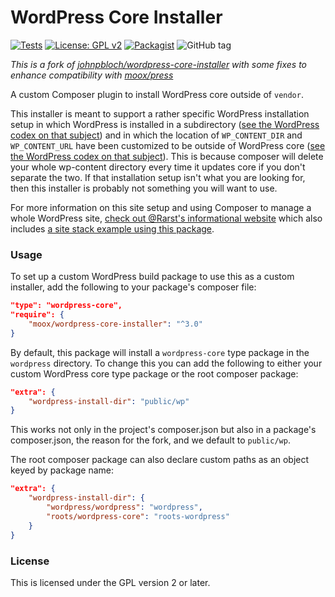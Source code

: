 # WordPress Core Installer

[![Tests](https://github.com/mooxphp/wordpress-core-installer/actions/workflows/tests.yml/badge.svg?branch=master)](https://github.com/mooxphp/wordpress-core-installer/actions/workflows/tests.yml)
[![License: GPL v2](https://img.shields.io/badge/License-GPL%20v2-blue.svg)](https://www.gnu.org/licenses/old-licenses/gpl-2.0.en.html)
[![Packagist](https://img.shields.io/packagist/dt/moox/wordpress-core-installer.svg)](https://packagist.org/packages/roots/wordpress-core-installer)
![GitHub tag](https://img.shields.io/github/tag/mooxphp/wordpress-core-installer.svg)

*This is a fork of [johnpbloch/wordpress-core-installer](https://github.com/roots/wordpress-core-installer) with some fixes to enhance compatibility with [moox/press](https://packagist.org/packages/moox/press)*

A custom Composer plugin to install WordPress core outside of `vendor`.

This installer is meant to support a rather specific WordPress installation setup in which WordPress is installed in a subdirectory ([see the WordPress codex on that subject](https://codex.wordpress.org/Giving_WordPress_Its_Own_Directory)) and in which the location of `WP_CONTENT_DIR` and `WP_CONTENT_URL` have been customized to be outside of WordPress core ([see the WordPress codex on that subject](https://codex.wordpress.org/Editing_wp-config.php#Moving_wp-content_folder)). This is because composer will delete your whole wp-content directory every time it updates core if you don't separate the two. If that installation setup isn't what you are looking for, then this installer is probably not something you will want to use.

For more information on this site setup and using Composer to manage a whole WordPress site, [check out @Rarst's informational website](https://composer.rarst.net/) which also includes [a site stack example using this package](https://composer.rarst.net/recipe/site-stack/).

### Usage
To set up a custom WordPress build package to use this as a custom installer, add the following to your package's composer file:

```json
"type": "wordpress-core",
"require": {
	"moox/wordpress-core-installer": "^3.0"
}
```

By default, this package will install a `wordpress-core` type package in the `wordpress` directory. To change this you can add the following to either your custom WordPress core type package or the root composer package:

```json
"extra": {
	"wordpress-install-dir": "public/wp"
}
```

This works not only in the project's composer.json but also in a package's composer.json, the reason for the fork, and we default to `public/wp`.

The root composer package can also declare custom paths as an object keyed by package name:

```json
"extra": {
	"wordpress-install-dir": {
		"wordpress/wordpress": "wordpress",
		"roots/wordpress-core": "roots-wordpress"
	}
}
```

### License
This is licensed under the GPL version 2 or later.
